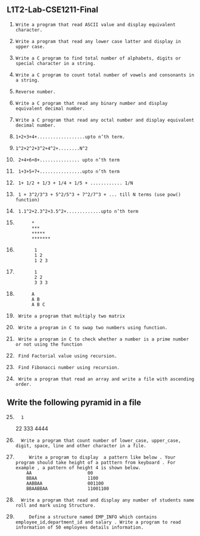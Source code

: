 ##  L1T2-Lab-CSE1211-Final

1.     Write a program that read ASCII value and display equivalent character. 
2.     Write a program that read any lower case latter and display in upper case.
3.     Write a C program to find total number of alphabets, digits or special character in a string.
4.     Write a C program to count total number of vowels and consonants in a string.
5.     Reverse number.
6.     Write a C program that read any binary number and display equivalent decimal number.
7.     Write a C program that read any octal number and display equivalent decimal number.
8.     1+2+3+4+..................upto n’th term.
9.     1^2+2^2+3^2+4^2+........N^2
10.      2+4+6+8+............... upto n’th term
11.      1+3+5+7+................upto n’th term
12.      1+ 1/2 + 1/3 + 1/4 + 1/5 + ............ 1/N
13.      1 + 3^2/3^3 + 5^2/5^3 + 7^2/7^3 + ... till N terms (use pow() function)
14.      1.1^2+2.3^2+3.5^2+.............upto n’th term


15.          
              *
              ***
              *****
              *******
       
 16. 
                1
                1 2
                1 2 3 
       
17.
               1
               2 2
               3 3 3
       
18.
              A
              A B
              A B C
        
19.      Write a program that multiply two matrix
20.      Write a program in C to swap two numbers using function.
21.      Write a program in C to check whether a number is a prime number or not using the function
22.      Find Factorial value using recursion.
23.      Find Fibonacci number using recursion.
24.      Write a program that read an array and write a file with ascending order.

##       Write the following pyramid in a file
25.       1
       22
       333
       4444
26.       Write a program that count number of lower_case, upper_case, digit, space, line and other character in a file.
27.          Write a program to display  a pattern like below . Your program should take height of a patttern from keyboard . For example , a pattern of height 4 is shown below. 
            AA                     00
            BBAA                   1100
            AABBAA                 001100
            BBAABBAA               11001100

28.       Write a program that read and display any number of students name roll and mark using Structure.

29.          Define a structure named EMP_INFO which contains employee_id,department_id and salary . Write a program to read information of 50 employees details information.



